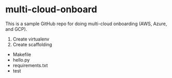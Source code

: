 # multi-cloud-onboard
This is a sample GitHub repo for doing multi-cloud onboarding (AWS, Azure, and GCP). 

1. Create virtualenv
2. Create scaffolding 

* Makefile
* hello.py
* requirements.txt
* test